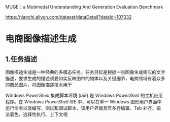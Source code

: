 MUGE：a Mutimodal Understanding And Generation Evaluation Benchmark



https://tianchi.aliyun.com/dataset/dataDetail?dataId=107332

# 电商图像描述生成

## 1.任务描述

图像描述生成是一种经典的多模态任务，任务目标是根据一张图像生成相应的文字描述，要求生成的描述须要如实反映图中的物体以及关键细节，电商领域有着众多的商品图片，将图像描述技术用于

Windows *PowerShell* 集成脚本环境 (*ISE*) 是 Windows *PowerShell* 的主机应用程序。在 Windows *PowerShell ISE* 中，可以在单一 Windows 图形用户界面中运行命令以及编写、测试和调试脚本，该用户界面具有多行编辑、Tab 补齐、语法着色、选择性执行、上下文相